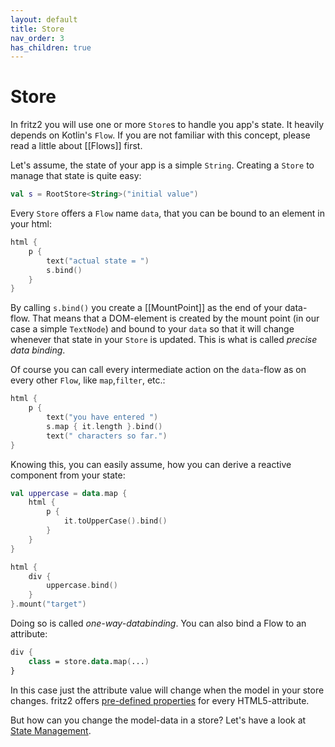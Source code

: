 ```yaml
---
layout: default
title: Store
nav_order: 3
has_children: true
---
```

# Store

In fritz2 you will use one or more `Store`s to handle you app's state. It heavily depends on Kotlin's `Flow`. If you are not familiar with this concept, please read a little about [[Flows]] first.

Let's assume, the state of your app is a simple `String`. Creating a `Store` to manage that state is quite easy:

```kotlin
val s = RootStore<String>("initial value")
```

Every `Store` offers a `Flow` name `data`, that you can be bound to an element in your html:

```kotlin
html {
    p {
        text("actual state = ")
        s.bind()   
    }
}
```

By calling `s.bind()` you create a [[MountPoint]] as the end of your data-flow. That means that a DOM-element is created by the mount point (in our case a simple `TextNode`) and bound to your `data` so that it will change whenever that state in your `Store` is updated. This is what is called _precise data binding_.

Of course you can call every intermediate action on the `data`-flow as on every other `Flow`, like `map`,`filter`, etc.:

```kotlin
html {
    p {
        text("you have entered ")
        s.map { it.length }.bind()
        text(" characters so far.")
}
```

Knowing this, you can easily assume, how you can derive a reactive component from your state:

```kotlin
val uppercase = data.map {
    html {
        p {
            it.toUpperCase().bind()
        }
    } 
}

html {
    div {
        uppercase.bind()
    }
}.mount("target")
```

Doing so is called _one-way-databinding_.
You can also bind a Flow to an attribute:

```kotlin
div {
    class = store.data.map(...)
}
```
In this case just the attribute value will change when the model in your store changes. fritz2 offers [pre-defined properties](https://jwstegemann.github.io/fritz2/dokka/fritz2/io.fritz2.dom.html/) for every HTML5-attribute.

But how can you change the model-data in a store? Let's have a look at [State Management](StateManagement.html).